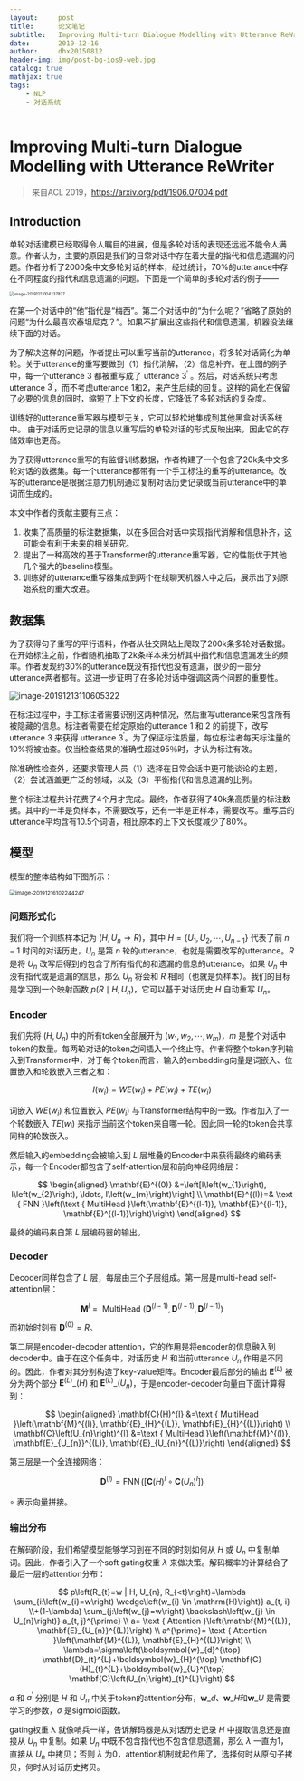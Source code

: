 ```yaml
---
layout:     post
title:      论文笔记
subtitle:   Improving Multi-turn Dialogue Modelling with Utterance ReWriter
date:       2019-12-16
author:     dhx20150812
header-img: img/post-bg-ios9-web.jpg
catalog: true
mathjax: true
tags:
    - NLP
    - 对话系统
---
```


# Improving Multi-turn Dialogue Modelling with Utterance ReWriter

>来自ACL 2019，https://arxiv.org/pdf/1906.07004.pdf

## Introduction

单轮对话建模已经取得令人瞩目的进展，但是多轮对话的表现还远远不能令人满意。作者认为，主要的原因是我们的日常对话中存在着大量的指代和信息遗漏的问题。作者分析了2000条中文多轮对话的样本，经过统计，70%的utterance中存在不同程度的指代和信息遗漏的问题。下面是一个简单的多轮对话的例子——

<img src="https://note.youdao.com/yws/api/personal/file/WEB0359bf9b63981716a269e1e98f6694a2?method=download&shareKey=f6193241573552c5b168720d2bdf2893" alt="image-20191213104237827" style="zoom:50%;" />

在第一个对话中的“他”指代是“梅西”。第二个对话中的“为什么呢？”省略了原始的问题“为什么最喜欢泰坦尼克？”。如果不扩展出这些指代和信息遗漏，机器没法继续下面的对话。

为了解决这样的问题，作者提出可以重写当前的utterance，将多轮对话简化为单轮。关于utterance的重写要做到（1）指代消解，（2）信息补齐。在上图的例子中，每一个utterance 3 都被重写成了 utterance $3^{'}$ 。然后，对话系统只考虑utterance $3^{'}$，而不考虑utterance 1和2，来产生后续的回复。这样的简化在保留了必要的信息的同时，缩短了上下文的长度，它降低了多轮对话的复杂度。

训练好的utterance重写器与模型无关，它可以轻松地集成到其他黑盒对话系统中。 由于对话历史记录的信息以重写后的单轮对话的形式反映出来，因此它的存储效率也更高。

为了获得utterance重写的有监督训练数据，作者构建了一个包含了20k条中文多轮对话的数据集。每一个utterance都带有一个手工标注的重写的utterance。改写的utterance是根据注意力机制通过复制对话历史记录或当前utterance中的单词而生成的。

本文中作者的贡献主要有三点：

1.  收集了高质量的标注数据集，以在多回合对话中实现指代消解和信息补齐，这可能会有利于未来的相关研究。
2.  提出了一种高效的基于Transformer的utterance重写器，它的性能优于其他几个强大的baseline模型。
3.  训练好的utterance重写器集成到两个在线聊天机器人中之后，展示出了对原始系统的重大改进。

## 数据集

为了获得句子重写的平行语料，作者从社交网站上爬取了200k条多轮对话数据。在开始标注之前，作者随机抽取了2k条样本来分析其中指代和信息遗漏发生的频率。作者发现约30%的utterance既没有指代也没有遗漏，很少的一部分utterance两者都有。这进一步证明了在多轮对话中强调这两个问题的重要性。

<img src="https://note.youdao.com/yws/api/personal/file/WEBf2a64d9f3e8be2f00a2f2874fdc393ae?method=download&shareKey=910e749c33cc9b9ab35e68506b7b3e50" alt="image-20191213110605322" style="zoom: is 30%;" />

在标注过程中，手工标注者需要识别这两种情况，然后重写utterance来包含所有被隐藏的信息。标注者需要在给定原始的utterance 1 和 2 的前提下，改写utterance 3 来获得 utterance $3^{'}$。为了保证标注质量，每位标注者每天标注量的10%将被抽查。仅当检查结果的准确性超过95％时，才认为标注有效。

除准确性检查外，还要求管理人员（1）选择在日常会话中更可能谈论的主题，（2）尝试涵盖更广泛的领域，以及（3）平衡指代和信息遗漏的比例。

整个标注过程共计花费了4个月才完成。最终，作者获得了40k条高质量的标注数据。其中的一半是负样本，不需要改写，还有一半是正样本，需要改写。重写后的utterance平均含有10.5个词语，相比原本的上下文长度减少了80%。

## 模型

模型的整体结构如下图所示：

<img src="https://note.youdao.com/yws/api/personal/file/WEBe15da8d2ca9e01ae1a9a37f8201b34a5?method=download&amp;shareKey=0071f2b59510a3606795b4fe84e038f5" alt="image-20191216102244247" style="zoom:67%;" />

### 问题形式化

我们将一个训练样本记为 $(H,U_n \rightarrow R)$，其中 $H=\{U_1,U_2,\cdots,U_{n-1}\}$ 代表了前 $n-1$ 时间的对话历史，$U_n$ 是第 $n$ 轮的utterance，也就是需要改写的utterance。$R$ 是将 $U_n$ 改写后得到的包含了所有指代的和遗漏的信息的utterance。如果 $U_n$ 中没有指代或是遗漏的信息，那么 $U_n$ 将会和 $R$ 相同（也就是负样本）。我们的目标是学习到一个映射函数  $p(R \mid H,U_n)$，它可以基于对话历史 $H$ 自动重写 $U_n$。

### Encoder



我们先将 $(H,U_n)$ 中的所有token全部展开为 $(w_1,w_2,\cdots,w_m)$，$m$ 是整个对话中token的数量。每两轮对话的token之间插入一个终止符。作者将整个token序列输入到Transformer中，对于每个token而言，输入的embedding向量是词嵌入、位置嵌入和轮数嵌入三者之和：

$$
I\left(w_{i}\right)=W E\left(w_{i}\right)+P E\left(w_{i}\right)+T E\left(w_{i}\right)
$$

词嵌入 $WE(w_i)$ 和位置嵌入 $PE(w_i)$ 与Transformer结构中的一致。作者加入了一个轮数嵌入 $TE(w_i)$ 来指示当前这个token来自哪一轮。因此同一轮的token会共享同样的轮数嵌入。

然后输入的embedding会被输入到 $L$ 层堆叠的Encoder中来获得最终的编码表示，每一个Encoder都包含了self-attention层和前向神经网络层：

$$
\begin{aligned} \mathbf{E}^{(0)} &=\left[I\left(w_{1}\right), I\left(w_{2}\right), \ldots, I\left(w_{m}\right)\right] \\ \mathbf{E}^{(l)}=& \text { FNN }\left(\text { MultiHead }\left(\mathbf{E}^{(l-1)}, \mathbf{E}^{(l-1)}, \mathbf{E}^{(l-1)}\right)\right) \end{aligned}
$$

最终的编码来自第 $L$ 层编码器的输出。

### Decoder

Decoder同样包含了 $L$ 层，每层由三个子层组成。第一层是multi-head self-attention层：

$$
\mathbf{M}^{l}=\text { MultiHead }\left(\mathbf{D}^{(l-1)}, \mathbf{D}^{(l-1)}, \mathbf{D}^{(l-1)}\right)
$$

而初始时刻有 $\mathbf{D}^{(0)}=R$。

第二层是encoder-decoder attention，它的作用是将encoder的信息融入到decoder中。由于在这个任务中，对话历史 $H$ 和当前utterance $U_n$ 作用是不同的。因此，作者对其分别构造了key-value矩阵。Encoder最后部分的输出 $\mathbf{E}^{(L)}$ 被分为两个部分 $\mathbf{E}^{(L)}\_{(H)}$ 和 $\mathbf{E}^{(L)}\_{(U_n)}$，于是encoder-decoder向量由下面计算得到：

$$
\begin{aligned} \mathbf{C}(H)^{l} &=\text { MultiHead }\left(\mathbf{M}^{(l)}, \mathbf{E}_{H}^{(L)}, \mathbf{E}_{H}^{(L)}\right) \\ \mathbf{C}\left(U_{n}\right)^{l} &=\text { MultiHead }\left(\mathbf{M}^{(l)}, \mathbf{E}_{U_{n}}^{(L)}, \mathbf{E}_{U_{n}}^{(L)}\right) \end{aligned}
$$

第三层是一个全连接网络：

$$
\mathbf{D}^{(l)}=\operatorname{FNN}\left(\left[\mathbf{C}(H)^{l} \circ \mathbf{C}\left(U_{n}\right)^{l}\right]\right)
$$

$\circ$ 表示向量拼接。

### 输出分布

在解码阶段，我们希望模型能够学习到在不同的时刻如何从 $H$ 或 $U_n$ 中复制单词。因此，作者引入了一个soft gating权重 $\lambda$ 来做决策。解码概率的计算结合了最后一层的attention分布：

$$
p\left(R_{t}=w | H, U_{n}, R_{<t}\right)=\lambda  \sum_{i:\left(w_{i}=w\right) \wedge\left(w_{i} \in \mathrm{H}\right)} a_{t, i} \\+(1-\lambda)  \sum_{j:\left(w_{j}=w\right) \backslash\left(w_{j} \in U_{n}\right)} a_{t, j}^{\prime} \\ a= \text { Attention }\left(\mathbf{M}^{(L)}, \mathbf{E}_{U_{n}}^{(L)}\right) \\ a^{\prime}= \text { Attention }\left(\mathbf{M}^{(L)}, \mathbf{E}_{H}^{(L)}\right) \\ \lambda=\sigma\left(\boldsymbol{w}_{d}^{\top} \mathbf{D}_{t}^{L}+\boldsymbol{w}_{H}^{\top} \mathbf{C}(H)_{t}^{L}+\boldsymbol{w}_{U}^{\top} \mathbf{C}\left(U_{n}\right)_{t}^{L}\right)
$$

$a$ 和 $a^{\prime}$ 分别是 $H$ 和 $U_n$ 中关于token的attention分布，$\boldsymbol{w}\_{d}$、$\boldsymbol{w}\_{H}$和$\boldsymbol{w}\_{U}$ 是需要学习的参数，$\sigma$ 是sigmoid函数。

gating权重 λ 就像哨兵一样，告诉解码器是从对话历史记录 $H$ 中提取信息还是直接从 $U_n$ 中复制。如果 $U_n$ 中既不包含指代也不包含信息遗漏，那么 $\lambda$ 一直为1，直接从 $U_n$ 中拷贝；否则 $\lambda$ 为0，attention机制就起作用了，选择何时从原句子拷贝，何时从对话历史拷贝。


